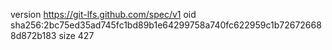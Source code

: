 version https://git-lfs.github.com/spec/v1
oid sha256:2bc75ed35ad745fc1bd89b1e64299758a740fc622959c1b726726688d872b183
size 427
